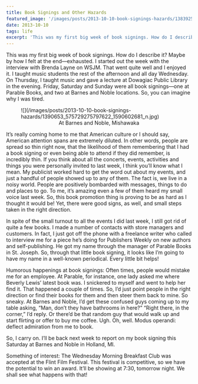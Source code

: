 ```yaml
---
title: Book Signings and Other Hazards
featured_image: '/images/posts/2013-10-10-book-signings-hazards/1383925_575729292464287_1266733194_n.jpg'
date: 2013-10-10
tags: life
excerpt: 'This was my first big week of book signings. How do I describe it? Maybe by how I felt at the end—exhausted. Humorous things happened at the book signings: Often times, people would mistake me for an employee...'
---
```


This was my first big week of book signings. How do I describe it? Maybe by how I felt at the end—exhausted. I started out the week with the interview with Brenda Layne on WSJM. That went quite well and I enjoyed it. I taught music students the rest of the afternoon and all day Wednesday. On Thursday, I taught music and gave a lecture at Dowagiac Public Library in the evening. Friday, Saturday and Sunday were all book signings—one at Parable Books, and two at Barnes and Noble locations. So, you can imagine why I was tired.

<figure markdown="1">
![](/images/posts/2013-10-10-book-signings-hazards/1390653_575729275797622_1590602681_n.jpg)
<figcaption style="text-align:center;">At Barnes and Noble, Mishawaka</figcaption>
</figure>

It’s really coming home to me that American culture or I should say, American attention spans are extremely diluted. In other words, people are spread so thin right now, that the likelihood of them remembering that I had a book signing or even being able to attend if they did remember, is incredibly thin. If you think about all the concerts, events, activities and things you were personally invited to last week, I think you’ll know what I mean. My publicist worked hard to get the word out about my events, and just a handful of people showed up to any of them. The fact is, we live in a noisy world. People are positively bombarded with messages, things to do and places to go. To me, it’s amazing even a few of them heard my small voice last week. So, this book promotion thing is proving to be as hard as I thought it would be! Yet, there were good signs, as well, and small steps taken in the right direction.

In spite of the small turnout to all the events I did last week, I still got rid of quite a few books. I made a number of contacts with store managers and customers. In fact, I just got off the phone with a freelance writer who called to interview me for a piece he’s doing for Publishers Weekly on new authors and self-publishing. He got my name through the manager of Parable Books in St. Joseph. So, through that little book signing, it looks like I’m going to have my name in a well-known periodical. Every little bit helps!

Humorous happenings at book signings: Often times, people would mistake me for an employee. At Parable, for instance, one lady asked me where Beverly Lewis’ latest book was. I snickered to myself and went to help her find it. That happened a couple of times. So, I’d just point people in the right direction or find their books for them and then steer them back to mine. So sneaky. At Barnes and Noble, I’d get these confused guys coming up to my table asking, “Man, don’t they have bathrooms in here?” “Right there, in the corner,” I’d reply. Or there’d be that random guy that would walk up and start flirting or offer to buy me coffee. Ugh. Oh, well. Modus operandi: deflect admiration from me to book.

So, I carry on. I’ll be back next week to report on my book signing this Saturday at Barnes and Noble in Holland, MI.

Something of interest: The Wednesday Morning Breakfast Club was accepted at the Flint Film Festival. This festival is competitive, so we have the potential to win an award. It’ll be showing at 7:30, tomorrow night. We shall see what happens with that!
